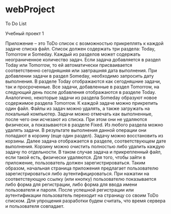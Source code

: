 # webProject
 To Do List
 
Учебный проект 1

Приложение – это ToDo список с возможностью прикреплять к каждой задаче списка файл. Список должен содержать три раздела: Today, Tomorrow и Someday. Каждый из разделов может содержать неограниченное количество задач. 
Если задача добавляется в раздел Today или Tomorrow, то ей автоматически присваивается соответственно сегодняшняя или завтрашняя дата выполнения. При добавлении задачи в раздел Someday, необходимо запросить дату выполнения. 
В разделе Today отображаются как сегодняшние задачи, так и просроченные. Все задачи, добавленные в раздел Tomorrow, на следующий день после добавления отображаются в разделе Today. Аналогично, некоторые задачи из раздела Someday образуют новое содержимое раздела Tomorrow.
К каждой задаче можно прикрепить один файл. Файлы из задач можно удалять, а также загружать на локальный компьютер. 
Задачи можно отмечать как выполненные, после чего они исчезают из списка.  При этом они не удаляются физически, а показываются в разделе Fixed. 
Из любого раздела можно удалять задачи. В результате выполнения данной операции они попадают в корзину (еще один раздел). Задачу можно восстановить из корзины. Далее задача отображается в разделе, соответствующем дате выполнения. 
Корзину можно очистить полностью либо удалить каждую задачу по отдельности. В таком случае задача и прикрепленный файл, если такой есть, физически удаляются. 
Для того, чтобы зайти в приложение, пользователь должен зарегистрироваться. Таким образом, начальная страница приложения предлагает пользователю зарегистрироваться либо аутентифицироваться. При нажатии на соответствующую ссылку (или кнопку) пользователю показывается либо форма для регистрации, либо форма для ввода имени пользователя и пароля. После успешной регистрации или аутентификации пользователь переходит на страницу со своим ToDo списком. 
Для упрощения разработки будем считать, что время сервера и пользователя совпадает. 

